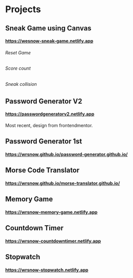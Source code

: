# Projects

## Sneak Game using Canvas

#### https://wesnow-sneak-game.netlify.app

###### Reset Game

###### Score count

###### Sneak collision

## Password Generator V2

#### https://passwordgeneratorv2.netlify.app

Most recent, design from frontendmentor.

## Password Generator 1st

#### https://wrsnow.github.io/password-generator.github.io/

## Morse Code Translator

#### https://wrsnow.github.io/morse-translator.github.io/

## Memory Game

#### https://wrsnow-memory-game.netlify.app

## Countdown Timer

#### https://wrsnow-countdowntimer.netlify.app

## Stopwatch

#### https://wrsnow-stopwatch.netlify.app

